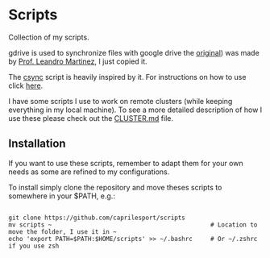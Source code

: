 # Scripts

Collection of my scripts.

gdrive is used to synchronize files with google drive the [original](https://github.com/lmiq/tips/blob/master/GoogleDrive/gdrive)) was made by [Prof. Leandro Martinez](https://github.com/lmiq), I just copied it.

The [csync](./cluster/csync) script is heavily inspired by it. For instructions on how to use click [here](./CLUSTER.md). 

I have some scripts I use to work on remote clusters (while keeping everything in my local machine). To see a more detailed description of how I use these please check out the [CLUSTER.md](./CLUSTER.md) file. 

## Installation

If you want to use these scripts, remember to adapt them for your own needs as some are refined to my configurations. 

To install simply clone the repository and move theses scripts to somewhere in your $PATH, e.g.:

```console

git clone https://github.com/caprilesport/scripts 
mv scripts ~                                            # Location to move the folder, I use it in ~
echo 'export PATH=$PATH:$HOME/scripts' >> ~/.bashrc     # Or ~/.zshrc if you use zsh

```
